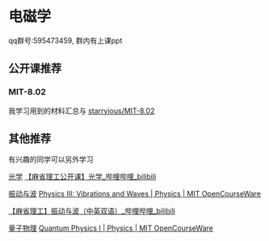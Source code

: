 # 电磁学

qq群号:595473459, 群内有上课ppt

## 公开课推荐

### MIT-8.02

我学习用到的材料汇总与 [starryious/MIT-8.02](https://github.com/starryious/MIT-8.02)

## 其他推荐

有兴趣的同学可以另外学习

<u>光学</u> [【麻省理工公开课】光学_哔哩哔哩_bilibili](https://www.bilibili.com/video/BV1Ub411p77s/?spm_id_from=333.999.0.0&vd_source=d03b0f673ed993b8e86fd863bd92d95e)

<u>振动与波</u>  [Physics III: Vibrations and Waves | Physics | MIT OpenCourseWare](https://ocw.mit.edu/courses/8-03sc-physics-iii-vibrations-and-waves-fall-2016/)

[【麻省理工】振动与波（中英双语）_哔哩哔哩_bilibili](https://www.bilibili.com/video/BV1KL411875s/?spm_id_from=333.337.search-card.all.click&vd_source=d03b0f673ed993b8e86fd863bd92d95e)

<u>量子物理</u>  [Quantum Physics I | Physics | MIT OpenCourseWare](https://ocw.mit.edu/courses/8-04-quantum-physics-i-spring-2016/)


